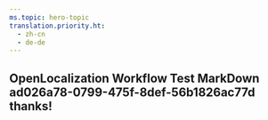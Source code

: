 ```yaml
---
ms.topic: hero-topic
translation.priority.ht: 
  - zh-cn
  - de-de
---
```

## OpenLocalization Workflow Test MarkDown ad026a78-0799-475f-8def-56b1826ac77d thanks!
